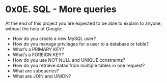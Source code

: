 # 0x0E. SQL - More queries
At the end of this project you are expected to be able to explain to anyone, without the help of Google:
* How do you create a new MySQL user?
* How do you manage privileges for a user to a database or table?
* What’s a PRIMARY KEY?
* What’s a FOREIGN KEY?
* How do you use NOT NULL and UNIQUE constraints?
* How do you retrieve datas from multiple tables in one request?
* What are subqueries?
* What are JOIN and UNION?

